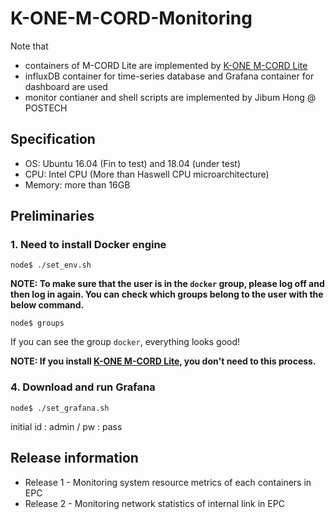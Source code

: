 # K-ONE-M-CORD-Monitoring

Note that
* containers of M-CORD Lite are implemented by [K-ONE M-CORD Lite](https://github.com/K-OpenNet/K-ONE-M-CORD-Lite)
* influxDB container for time-series database and Grafana container for dashboard are used
* monitor contianer and shell scripts are implemented by Jibum Hong @ POSTECH


## Specification
* OS: Ubuntu 16.04 (Fin to test) and 18.04 (under test)
* CPU: Intel CPU (More than Haswell CPU microarchitecture)
* Memory: more than 16GB

## Preliminaries

### 1. Need to install Docker engine
```
node$ ./set_env.sh
```

**NOTE: To make sure that the user is in the `docker` group, please log off and then log in again. You can check which groups belong to the user with the below command.**

```
node$ groups
```
If you can see the group `docker`, everything looks good!

**NOTE: If you install [K-ONE M-CORD Lite](https://github.com/K-OpenNet/K-ONE-M-CORD-Lite), you don't need to this process.**

### 4. Download and run Grafana
```
node$ ./set_grafana.sh
```

initial id : admin / pw : pass


## Release information
* Release 1 - Monitoring system resource metrics of each containers in EPC
* Release 2 - Monitoring network statistics of internal link in EPC
